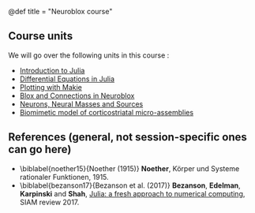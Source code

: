 @def title = "Neuroblox course"

## Course units

We will go over the following units in this course :

* [Introduction to Julia](/pages/intro_julia/)
* [Differential Equations in Julia](/pages/intro_diffeq/)
* [Plotting with Makie](/pages/intro_plot.md)
* [Blox and Connections in Neuroblox](/pages/custom.md)
* [Neurons, Neural Masses and Sources](/pages/neuron_mass.md)
* [Biomimetic model of corticostriatal micro-assemblies](/pages/CS_circuit.md) 

## References (general, not session-specific ones can go here)

* \biblabel{noether15}{Noether (1915)} **Noether**,  Körper und Systeme rationaler Funktionen, 1915.
* \biblabel{bezanson17}{Bezanson et al. (2017)} **Bezanson**, **Edelman**, **Karpinski** and **Shah**, [Julia: a fresh approach to numerical computing](https://julialang.org/research/julia-fresh-approach-BEKS.pdf), SIAM review 2017.
